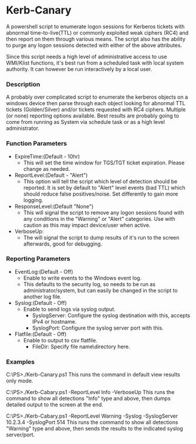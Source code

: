 # Kerb-Canary
A powershell script to enumerate logon sessions for Kerberos tickets with abnormal time-to-live(TTL) or commonly exploited weak ciphers (RC4) and then report on them through various means. The script also has the ability to purge any logon sessions detected with either of the above attributes.

Since this script needs a high level of administrative access to use WMI/Klist functions, it's best run from a scheduled task with local system authority. It can however be run interactively by a local user.

### Description
A probably over complicated script to enumerate the kerberos objects on a windows device then parse through each object looking for abnormal TTL tickets (Golden/Silver) and/or tickets requested with RC4 ciphers. Multiple (or none) reporting options available. Best results are probably going to come from running as System via schedule task or as a high level administrator.

### Function Parameters

- ExpireTime:(Default - 10hr) 
  - This will set the time window for TGS/TGT ticket expiration. Please change as needed.
- ReportLevel:(Default - "Alert") 
  - This option will tell the script which level of detection should be reported. It is set by default to "Alert" level events (bad TTL) which should reduce false positives/noise. Set differently to gain more logging.
- ResponseLevel:(Default "None")
  - This will signal the script to remove any logon sessions found with any conditions in the "Warning" or "Alert" categories. Use with caution as this may impact device/user when active.
- VerboseUp:
  - The will signal the script to dump results of it's run to the screen afterwards, good for debugging.


### Reporting Parameters
- EventLog:(Default - Off)
  - Enable to write events to the Windows event log. 
  - This defaults to the security log, so needs to be run as administrator/system, but can easily be changed in the script to another log file.
- Syslog:(Default - Off) 
  - Enable to send logs via syslog output.
    - SyslogServer: Configure the syslog destination with this, accepts IPv4 or hostname.
    - SyslogPort: Configure the syslog server port with this.        
- Flatfile:(Default - Off) 
  - Enable to output to csv flatfile.
    - FileDir: Specify file name\directory here.

### Examples
C:\PS>./Kerb-Canary.ps1 
This runs the command in default view results only mode. 

C:\PS>./Kerb-Cabary.ps1 -ReportLevel Info -VerboseUp
This runs the command to show all detections "Info" type and above, then dumps detailed output to the screen at the end.

C:\PS>./Kerb-Cabary.ps1 -ReportLevel Warning -Syslog -SyslogServer 10.2.3.4 -SyslogPort 514
This runs the command to show all detections "Warning" type and above, then sends the results to the indicated syslog server/port.
